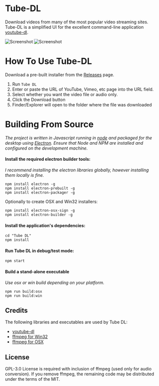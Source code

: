 # Tube-DL

Download videos from many of the most popular video streaming sites. Tube-DL is a simplified UI for the excellent command-line application [youtube-dl](https://rg3.github.io/youtube-dl/).

![Screenshot](https://raw.github.com/jasonhinkle/Tube-DL/master/assets/images/screenshot-1.png)
![Screenshot](https://raw.github.com/jasonhinkle/Tube-DL/master/assets/images/screenshot-2.png)

# How To Use Tube-DL

Download a pre-built installer from the [Releases](https://github.com/jasonhinkle/Tube-DL/releases) page.

1. Run `Tube DL`
2. Enter or paste the URL of YouTube, Vimeo, etc page into the URL field.
3. Select whether you want the video file or audio only.
4. Click the Download button
5. Finder/Explorer will open to the folder where the file was downloaded

# Building From Source

*The project is written in Javascript running in [node](https://nodejs.org/) and packaged for the desktop using [Electron](http://electron.atom.io/). Ensure that Node and NPM are installed and configured on the development machine.*

#### Install the required electron builder tools:

*I recommend installing the electron libraries globally, however installing them locally is fine.*

```
npm install electron -g
npm install electron-prebuilt -g
npm install electron-packager -g
```

Optionally to create OSX and Win32 installers:
```
npm install electron-osx-sign -g
npm install electron-builder -g
```

#### Install the application's dependencies:

```
cd "Tube DL"
npm install
```

#### Run Tube DL in debug/test mode:

```
npm start
```

#### Build a stand-alone executable

*Use osx or win build depending on your platform.*

```
npm run build:osx
npm run build:win
```

## Credits

The following libraries and executables are used by Tube DL:

* [youtube-dl](https://github.com/rg3/youtube-dl)
* [ffmpeg for Win32](http://ffmpeg.zeranoe.com/builds/)
* [ffmpeg for OSX](https://evermeet.cx/ffmpeg/)

## License

GPL-3.0 License is required with inclusion of ffmpeg (used only for audio conversion). If you remove ffmpeg, the remaining code may be distributed under the terms of the MIT.
